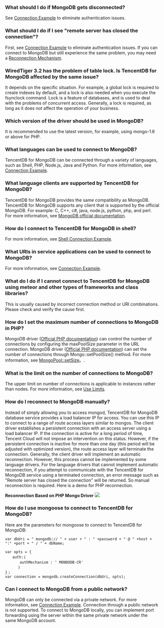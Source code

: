 
### What should I do if MongoDB gets disconnected?
See [Connection Example](https://intl.cloud.tencent.com/document/product/240/3563) to eliminate authentication issues.

### What should I do if I see "remote server has closed the connection"?
First, see [Connection Example](https://intl.cloud.tencent.com/document/product/240/3563) to eliminate authentication issues. If you can connect to MongoDB but still experience the same problem, you may need a [Reconnection Mechanism](https://intl.cloud.tencent.com/document/product/240/4980).

### WiredTiger 3.2 has the problem of table lock. Is TencentDB for MongoDB affected by the same issue?
It depends on the specific situation. For example, a global lock is required to create indexes by default, and a lock is also needed when you execute the fsynclock command.
Lock is a feature of databases, and is used to deal with the problems of concurrent access. Generally, a lock is required, as long as it does not affect the operation of your business.

### Which version of the driver should be used in MongoDB?
It is recommended to use the latest version, for example, using mongo-1.6 or above for PHP.

### What languages can be used to connect to MongoDB?
TencentDB for MongoDB can be connected through a variety of languages, such as Shell, PHP, Node.js, Java and Python. For more information, see [Connection Example](https://intl.cloud.tencent.com/document/product/240/3563).

### What language clients are supported by TencentDB for MongoDB?
TencentDB for MongoDB provides the same compatibility as MongoDB. TencentDB for MongoDB supports any client that is supported by the official MongoDB. For example: C, C++, c#, java, node.js, python, php, and perl. For more information, see [MongoDB official documentation](https://docs.mongodb.org/ecosystem/drivers/).

### How do I connect to TencentDB for MongoDB in shell?
For more information, see [Shell Connection Example](https://intl.cloud.tencent.com/doc/product/240/3978).

### What URIs in service applications can be used to connect to MongoDB?
For more information, see [Connection Example](https://intl.cloud.tencent.com/doc/product/240/3563).

### What do I do if I cannot connect to TencentDB for MongoDB using meteor and other types of frameworks and class libraries?
This is usually caused by incorrect connection method or URI combinations. Please check and verify the cause first.

### How do I set the maximum number of connections to MongoDB in PHP?
MongoDB driver ([Official PHP documentation](http://php.net/manual/en/set.mongodb.php)) can control the number of connections by configuring the maxPoolSize parameter in the URL connection.
MongoDB driver ([Official PHP documentation](http://php.net/manual/en/set.mongodb.php)) can set the number of connections through Mongo::setPoolSize() method. For more information, see [MongoPool::setSize](http://php.net/manual/en/mongopool.setsize.php)。.


### What is the limit on the number of connections to MongoDB?
The upper limit on number of connections is applicable to instances rather than nodes. For more information, see [Use Limits](https://intl.cloud.tencent.com/document/product/240/622).

### How do I reconnect to MongoDB manually?
Instead of simply allowing you to access mongod, TencentDB for MongoDB database service provides a load balancer IP for access. You can use this IP to connect to a range of route access layers similar to mongos.
The client driver establishes a persistent connection with an access server using a load balancer IP. If the connection is active for a long period of time, Tencent Cloud will not impose an intervention on this status. However, if the persistent connection is inactive for more than one day (this period will be adjusted with optimized version), the route access layer will terminate the connection.
Generally, the client driver will implement an automatic reconnection. However, this process cannot be implemented by some language drivers. For the language drivers that cannot implement automatic reconnection, if you attempt to communicate with the TencentDB for MongoDB service using a terminated connection, an error message such as "Remote server has closed the connection" will be returned. So manual reconnection is required. Here is a demo for PHP reconnection.

**Reconnection Based on PHP Mongo Driver** 
![](https://main.qcloudimg.com/raw/a0b428c51f0ba06b91788b391e1650ea.png)


### How do I use mongoose to connect to TencentDB for MongoDB?
Here are the parameters for mongoose to connect to TencentDB for MongoDB:

``` 
var dbUri = " mongodb:// " + user + " : " +password + " @ " +host + ":" +port + " / " + dbName;

var opts = {
　　auth:｛
　　　　authMechanism : ' MONDODB-CR'
      ｝
}；
var connection = mongodb.createConnection(dbUri, opts);
```

### Can I connect to MongoDB from a public network?
MongoDB can only be connected via a private network. For more information, see [Connection Example](https://intl.cloud.tencent.com/document/product/240/3563).
Connection through a public network is not supported. To connect to MongoDB locally, you can implement port forwarding using the server within the same private network under the same MongoDB account.


